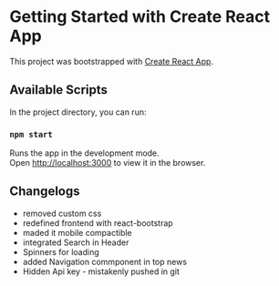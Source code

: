# Getting Started with Create React App

This project was bootstrapped with [Create React App](https://github.com/facebook/create-react-app).

## Available Scripts

In the project directory, you can run:

### `npm start`

Runs the app in the development mode.\
Open [http://localhost:3000](http://localhost:3000) to view it in the browser.

## Changelogs
- removed custom css
- redefined frontend with react-bootstrap
- maded it mobile compactible
- integrated Search in Header
- Spinners for loading
- added Navigation commponent in top news
- Hidden Api key - mistakenly pushed in git

